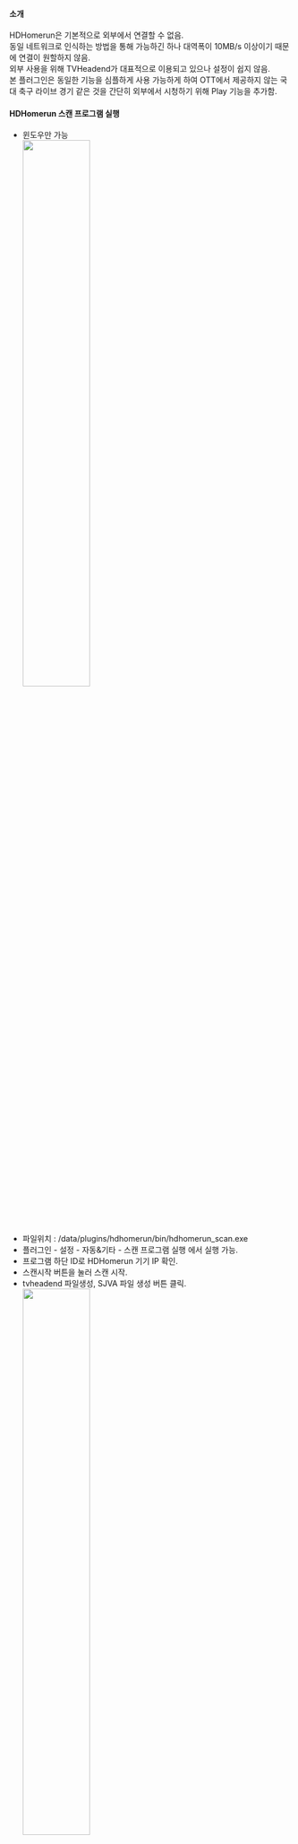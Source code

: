 #### 소개
   HDHomerun은 기본적으로 외부에서 연결할 수 없음.   
   동일 네트워크로 인식하는 방법을 통해 가능하긴 하나 대역폭이 10MB/s 이상이기 때문에 연결이 원할하지 않음.   
   외부 사용을 위해 TVHeadend가 대표적으로 이용되고 있으나 설정이 쉽지 않음.   
   본 플러그인은 동일한 기능을 심플하게 사용 가능하게 하여 OTT에서 제공하지 않는 국대 축구 라이브 경기 같은 것을 간단히 외부에서 시청하기 위해 Play 기능을 추가함.  


#### HDHomerun 스캔 프로그램 실행
  - 윈도우만 가능   
    <img src="https://i.imgur.com/G3WZcmJ.png" width="50%" height="50%" />   
  - 파일위치 : /data/plugins/hdhomerun/bin/hdhomerun_scan.exe   
  - 플러그인 - 설정 - 자동&기타 - 스캔 프로그램 실행  에서 실행 가능.   
  - 프로그램 하단 ID로 HDHomerun 기기 IP 확인.   
  - 스캔시작 버튼을 눌러 스캔 시작.   
  - tvheadend 파일생성, SJVA 파일 생성 버튼 클릭.   
    <img src="https://i.imgur.com/ma2U4Ti.png" width="50%" height="50%" />   
  - hdhomerun.m3u, hdhomerun.txt, kr-VSBXX-QAMXX 파일 생성 확인.   
  - m3u파일을 편집기에서 열어서 재생 주소 뒤에 .mpeg 제거한 후 팟플레이어 등에서 재생 확인.   
    (구형 펌웨어는 .mpeg 제거 불필요)   
   <img src="https://i.imgur.com/jg6CCyL.png" width="50%" height="50%" />   
  - 재생이 안 되는 경우 프로그램 맨 오른쪽 버튼 '기기 kr-cable 설정' 클릭   


#### 플러그인 설정

  - 채널 - 데이터 파일에서 읽기 버튼 클릭. 
  - 채널 로딩 후 사용, 미사용 체크.   
  - 전체 EPG 채널 매치 버큰 클릭으로 EPG 연결.   
  - 매치가 안 되는 경우 EPG 검색을 수정하여 개별 EPG 찾기 버큰 클릭.   
  - 그룹별 정렬, ⬆️, ⬇️, 현재 순서대로 채널 번호 부여 버튼 등을 이용하여 채널 순서 편집.   
    <img src="https://i.imgur.com/mWAip4Y.png" width="50%" height="50%" />   
    <img src="https://i.imgur.com/8YHHZIw.png" width="50%" height="50%" />   


#### Play
  - 내부 네트워크는 HDHomerun 주소를 바로 이용   
  - 외부 네트워크, WEB은 트랜스코딩 사용   
  - 설정 - 트랜스 코딩 명령   
    ```
    ffmpeg -loglevel quiet -i {URL} -vcodec libx264 -vf scale=1080:720 -c:a aac -b:a 64k -f mpegts -tune zerolatency pipe:stdout
    ```
    * ffmpeg 경로 설정
    * `-loglevel quiet -i {URL}` 필수
    * 끝부분 `-tune zerolatency pipe:stdout` 필수   
    * h264, aac 설정은 거의 필수이고 scale 정도 변경하여 사용 권장.   
  - 웹 PLAY
    * 트랜스코딩 기본 사용.
    * 이전 버전에서는 mpegts 컨테이너 재생할 수 없었으나 [mpegts.js](https://github.com/xqq/mpegts.js) 사용.   
  - LOCAL PROGRAM
    * FF가 설치된 곳의 프로그램을 실행. 내부 네트워크이기 때문에 HDhomerun 주소 바로 사용.   
  - 브라우저 확장
    * 브라우저 확장 프로그램 사용하여 링크를 우클릭하여 사용. Potplayer, VLC 등   
      - [Potplayer 확장](https://chromewebstore.google.com/detail/potplayer-youtube-shortcu/cfdpeaefecdlkdlgdpjjllmhlnckcodp?hl=ko&utm_source=ext_sidebar)
      - <img src="https://i.imgur.com/24QEIzA.png" width="50%" height="50%" />
    * 다른 네트워크일 경우 TRANS 이용.   
  - 사용자 링크
    * 모바일 기기 앱 바로열기 용도로 앱링크, 딥링크 설정 용도. 안드로이드 nplayer에서만 확인.   
 

#### Plex 연결
  - Plex DVR 설정에서 HDHomerun 기기를 기본적으로 인식하나 주파수 범위가 한국상황에 맞지 않음.   
  - 왼쪽이 기본인식, 가운데가 Plex Proxy 등록 후 인식.   
    <img src="https://i.imgur.com/XBA9FrY.png" width="50%" height="50%" />   
  - 설정 - API 에 있는 Proxy주소와 XMLTV 주소 사용.   
  - 트랜스 코딩은 Plex Server 에서 실행.   
    <img src="https://i.imgur.com/1tAlBUi.png" width="50%" height="50%" />

